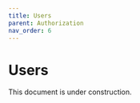 ```yaml
---
title: Users
parent: Authorization
nav_order: 6
---
```


# Users

This document is under construction.
